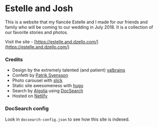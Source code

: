 # Estelle and Josh

This is a website that my fiancée Estelle and I made for our friends and family who will be coming to our wedding in July 2018. It is a collection of our favorite stories and photos.

Visit the site - [https://estelle.and.dzello.com/](https://estelle.and.dzello.com/)

### Credits

- Design by the extremely talented (and patient) [valbrains](http://www.valbrains.com/)
- Confetti by [Patrik Svensson](http://metervara.net)
- Photo carousel with [slick](http://kenwheeler.github.io/slick/)
- Static site awesomeness with [hugo](https://gohugo.io)
- Search by [Algolia](https://algolia.com/) using [DocSearch](https://community.algolia.com/docsearch)
- Hosted on [Netlify](https://netlify.com/)

### DocSearch config

Look in `docsearch-config.json` to see how this site is indexed.
